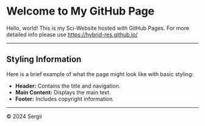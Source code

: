 # Welcome to My GitHub Page

Hello, world! This is my Sci-Website hosted with GitHub Pages.
For more detailed info please use https://hybrid-res.github.io/

---

## Styling Information

Here is a brief example of what the page might look like with basic styling:
- **Header:** Contains the title and navigation.
- **Main Content:** Displays the main text.
- **Footer:** Includes copyright information.

---

© 2024 Sergii
